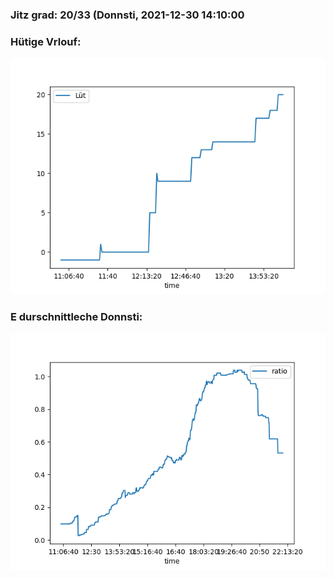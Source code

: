 ### Jitz grad: 20/33 (Donnsti, 2021-12-30 14:10:00

### Hütige Vrlouf:
![Graph](Today.png)

### E durschnittleche Donnsti:
![Graph](Donnsti.png)